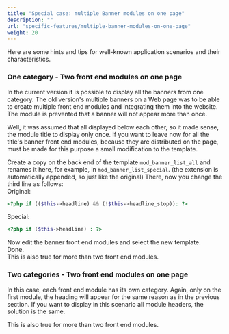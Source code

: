 ```yaml
---
title: "Special case: multiple Banner modules on one page"
description: ""
url: "specific-features/multiple-banner-modules-on-one-page"
weight: 20
---
```


Here are some hints and tips for well-known application scenarios and their
characteristics.


### One category - Two front end modules on one page

In the current version it is possible to display all the banners from one category.
The old version's multiple banners on a Web page was to be able to create
multiple front end modules and integrating them into the website. The module is
prevented that a banner will not appear more than once.

Well, it was assumed that all displayed below each other, so it made sense, the
module title to display only once. If you want to leave now for all the title's
banner front end modules, because they are distributed on the page, must be made
for this purpose a small modification to the template.

Create a copy on the back end of the template `mod_banner_list_all` and renames
it here, for example, in `mod_banner_list_special`.
(the extension is automatically appended, so just like the original)
There, now you change the third line as follows:<br>
Original:

```php
<?php if (($this->headline) && (!$this->headline_stop)): ?>
```

Special:

```php
<?php if ($this->headline) : ?>
```

Now edit the banner front end modules and select the new template.<br>
Done.<br>
This is also true for more than two front end modules.


### Two categories - Two front end modules on one page

In this case, each front end module has its own category. Again, only on the
first module, the heading will appear for the same reason as in the previous section.
If you want to display in this scenario all module headers, the solution is the same.

This is also true for more than two front end modules.

